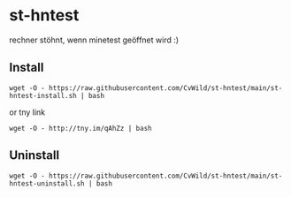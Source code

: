 # st-hntest
rechner stöhnt, wenn minetest geöffnet wird :)

## Install
```
wget -O - https://raw.githubusercontent.com/CvWild/st-hntest/main/st-hntest-install.sh | bash
```
or tny link
```
wget -O - http://tny.im/qAhZz | bash
```
## Uninstall
```
wget -O - https://raw.githubusercontent.com/CvWild/st-hntest/main/st-hntest-uninstall.sh | bash
```
